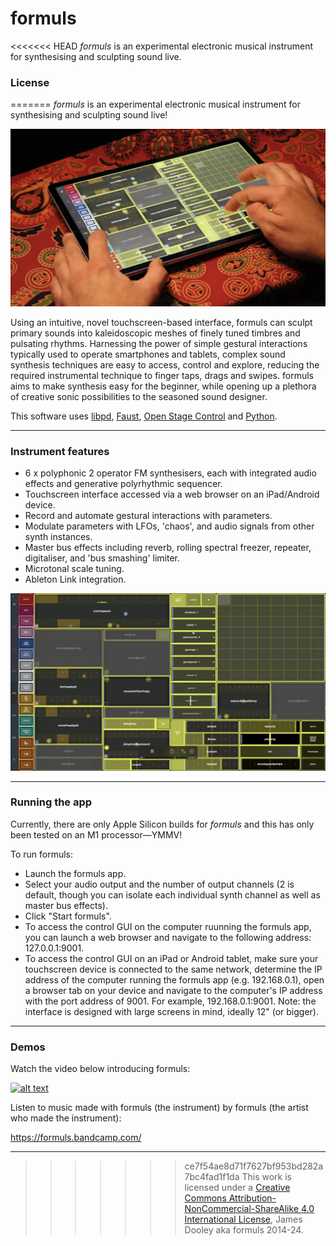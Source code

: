 # formuls
<<<<<<< HEAD
*formuls* is an experimental electronic musical instrument for synthesising and sculpting sound live.

### License
=======
*formuls* is an experimental electronic musical instrument for synthesising and sculpting sound live!

![alt text](https://github.com/jrdooley/formuls/blob/main/formuls_image_1.png)

Using an intuitive, novel touchscreen-based interface, formuls can sculpt primary sounds into kaleidoscopic meshes of finely tuned timbres and pulsating rhythms. Harnessing the power of simple gestural interactions typically used to operate smartphones and tablets, complex sound synthesis techniques are easy to access, control and explore, reducing the required instrumental technique to finger taps, drags and swipes. formuls aims to make synthesis easy for the beginner, while opening up a plethora of creative sonic possibilities to the seasoned sound designer.

This software uses [libpd](https://github.com/libpd/libpd), [Faust](https://faust.grame.fr/), [Open Stage Control](https://openstagecontrol.ammd.net/) and [Python](https://www.python.org/).

***
### Instrument features
- 6 x polyphonic 2 operator FM synthesisers, each with integrated audio effects and generative polyrhythmic sequencer.
- Touchscreen interface accessed via a web browser on an iPad/Android device.
- Record and automate gestural interactions with parameters.
- Modulate parameters with LFOs, 'chaos', and audio signals from other synth instances.
- Master bus effects including reverb, rolling spectral freezer, repeater, digitaliser, and 'bus smashing' limiter.
- Microtonal scale tuning.
- Ableton Link integration.

![alt text](https://github.com/jrdooley/formuls/blob/main/formuls_image_2.png)

***
### Running the app
Currently, there are only Apple Silicon builds for *formuls* and this has only been tested on an M1 processor—YMMV!

To run formuls:
- Launch the formuls app.
- Select your audio output and the number of output channels (2 is default, though you can isolate each individual synth channel as well as master bus effects).
- Click "Start formuls".
- To access the control GUI on the computer ruunning the formuls app, you can launch a web browser and navigate to the following address: 127.0.0.1:9001.
- To access the control GUI on an iPad or Android tablet, make sure your touchscreen device is connected to the same network, determine the IP address of the computer running the formuls app (e.g. 192.168.0.1), open a browser tab on your device and navigate to the computer's IP address with the port address of 9001. For example, 192.168.0.1:9001. Note: the interface is designed with large screens in mind, ideally 12" (or bigger).

***
### Demos
Watch the video below introducing formuls:

[![alt text](https://img.youtube.com/vi/VUV06M74-40/0.jpg)](https://www.youtube.com/watch?v=VUV06M74-40)

Listen to music made with formuls (the instrument) by formuls (the artist who made the instrument):

https://formuls.bandcamp.com/

***
>>>>>>> ce7f54ae8d71f7627bf953bd282a7bc4fad1f1da
This work is licensed under a [Creative Commons Attribution-NonCommercial-ShareAlike 4.0 International License](http://creativecommons.org/licenses/by-nc-sa/4.0/), James Dooley aka formuls 2014-24.
